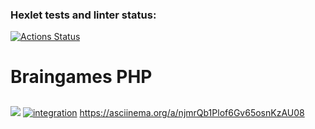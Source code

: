 ### Hexlet tests and linter status:
[![Actions Status](https://github.com/heatshepset/php-project-lvl1/workflows/hexlet-check/badge.svg)](https://github.com/heatshepset/php-project-lvl1/actions)
<h1>Braingames PHP</h1>
<h2></h2>
<p>
<a href="https://codeclimate.com/github/heatshepset/php-project-lvl1"><img src="https://api.codeclimate.com/v1/badges/a99a88d28ad37a79dbf6/maintainability" /></a>
<a href="https://github.com/heatshepset/php-project-lvl1/actions"><img src="https://github.com/heatshepset/php-project-lvl1/workflows/integration/badge.svg" alt="integration" /></a>
<a href="https://asciinema.org/a/njmrQb1Plof6Gv65osnKzAU08">https://asciinema.org/a/njmrQb1Plof6Gv65osnKzAU08</a>
</p>